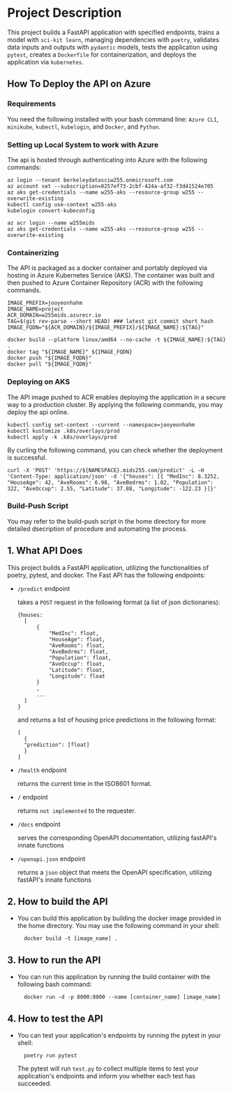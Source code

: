 # Project Description
This project builds a FastAPI application with specified endpoints, trains a model with `sci-kit learn`, managing dependencies with `poetry`, validates data inputs and outputs with `pydantic` models, tests the application using `pytest`, creates a `Dockerfile` for containerization, and deploys the application via `kubernetes`.

## How To Deploy the API on Azure

### Requirements
You need the following installed with your bash command line: `Azure CLI`, `minikube`, `kubectl`, `kubelogin`, and `Docker`, and `Python`.

### Setting up Local System to work with Azure

The api is hosted through authenticating into Azure with the following commands:

```shell
az login --tenant berkeleydatasciw255.onmicrosoft.com
az account set --subscription=0257ef73-2cbf-424a-af32-f3d41524e705
az aks get-credentials --name w255-aks --resource-group w255 --overwrite-existing
kubectl config use-context w255-aks
kubelogin convert-kubeconfig

az acr login --name w255mids
az aks get-credentials --name w255-aks --resource-group w255 --overwrite-existing
```

### Containerizing  

The API is packaged as a docker container and portably deployed via hosting in Azure Kubernetes Service (AKS). The container was built and then pushed to Azure Container Repository (ACR) with the following commands. 

```shell
IMAGE_PREFIX=jooyeonhahm
IMAGE_NAME=project
ACR_DOMAIN=w255mids.azurecr.io
TAG=$(git rev-parse --short HEAD) ### latest git commit short hash
IMAGE_FQDN="${ACR_DOMAIN}/${IMAGE_PREFIX}/${IMAGE_NAME}:${TAG}"

docker build --platform linux/amd64 --no-cache -t ${IMAGE_NAME}:${TAG} .
docker tag "${IMAGE_NAME}" ${IMAGE_FQDN}
docker push "${IMAGE_FQDN}"
docker pull "${IMAGE_FQDN}"
```

### Deploying on AKS
The API image pushed to ACR enables deploying the application in a secure way to a production cluster. By applying the following commands, you may deploy the api online.

```shell
kubectl config set-context --current --namespace=jooyeonhahm
kubectl kustomize .k8s/overlays/prod
kubectl apply -k .k8s/overlays/prod
```

By curling the following command, you can check whether the deployment is successful.

```
curl -X 'POST' 'https://${NAMESPACE}.mids255.com/predict' -L -H 'Content-Type: application/json' -d '{"houses": [{ "MedInc": 8.3252, "HouseAge": 42, "AveRooms": 6.98, "AveBedrms": 1.02, "Population": 322, "AveOccup": 2.55, "Latitude": 37.88, "Longitude": -122.23 }]}'
```

### Build-Push Script

You may refer to the build-push script in the home directory for more detailed dsecription of procedure and automating the process.

## 1. What API Does

This project builds a FastAPI application, utilizing the functionalities of poetry, pytest, and docker. The Fast API has the following endpoints:

- `/predict` endpoint

    takes a `POST` request in the following format (a list of json dictionaries):  
        
      {houses:
        [
            {
                "MedInc": float,
                "HouseAge": float,
                "AveRooms": float,
                "AveBedrms": float,
                "Population": float,
                "AveOccup": float,
                "Latitude": float,
                "Longitude": float
            }
            ,
            ...
        ]  
      }

    and returns a list of housing price predictions in the following format:
        
      [
        {
        "prediction": [float]
        }
      ]  

- `/health` endpoint

    returns the current time in the ISO8601 format.

- `/` endpoint

    returns `not implemented` to the requester.
- `/docs` endpoint

    serves the corresponding OpenAPI documentation, utilizing fastAPI's innate functions
- `/openapi.json` endpoint

    returns a `json` object that meets the OpenAPI specification, utilizing fastAPI's innate functions


## 2. How to build the API

* You can build this application by building the docker image provided in the home directory. You may use the following command in your shell: 
        
        docker build -t [image_name] .
        

## 3. How to run the API

* You can run this application by running the build container with the following bash command:
        
        docker run -d -p 8000:8000 --name [container_name] [image_name]
        

## 4. How to test the API

* You can test your application's endpoints by running the pytest in your shell:
        
        poetry run pytest
        
    The pytest will run `test.py` to collect multiple items to test your application's endpoints and inform you whether each test has succeeded.
